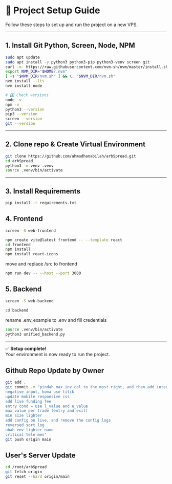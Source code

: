 # 🚀 Project Setup Guide

Follow these steps to set up and run the project on a new VPS.

---

## 1. Install Git Python, Screen, Node, NPM

```bash
sudo apt update
sudo apt install -y python3 python3-pip python3-venv screen git
curl -o- https://raw.githubusercontent.com/nvm-sh/nvm/master/install.sh | bash
export NVM_DIR="$HOME/.nvm"
[ -s "$NVM_DIR/nvm.sh" ] && \. "$NVM_DIR/nvm.sh"
nvm install --lts
nvm install node

# 4️⃣ Check versions
node -v
npm -v
python3 --version
pip3 --version
screen --version
git --version

```

---

## 2. Clone repo & Create Virtual Environment

```bash
git clone https://github.com/ahmadhanabilah/arbSpread.git
cd arbSpread
python3 -m venv .venv
source .venv/bin/activate
```

---

## 3. Install Requirements

```bash
pip install -r requirements.txt
```

## 4. Frontend

```bash
screen -S web-frontend
```

```bash
npm create vite@latest frontend -- --template react
cd frontend
npm install
npm install react-icons
```

move and replace /src to frontend

```bash
npm run dev -- --host --port 3000
```



## 5. Backend

```bash
screen -S web-backend
```

```bash
cd backend
```

rename .env_example to .env and fill credentials

```bash
source .venv/bin/activate
python3 unified_backend.py
```

---

✅ **Setup complete!**  
Your environment is now ready to run the project.

## Github Repo Update by Owner
```bash
git add .
git commit -m "pindah max inv col to the most right, and then add interval, remove showLiveSpread on configs
negative input, koma use titik
update mobile responsive css
add live funding fee 
entry cond = use l_value and e_value
max value per trade (entry and exit)
min size lighter
add config on live, and remove the config logs
reversed sort log
ubah env lighter name
critical tele mes"
git push origin main
```

## User's Server Update
```bash
cd /root/arbSpread
git fetch origin
git reset --hard origin/main
```
